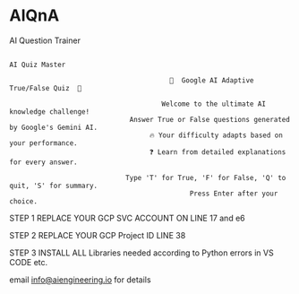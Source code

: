 # AIQnA
AI Question Trainer 


 																												AI Quiz Master
                                                                       
                                            🧠  Google AI Adaptive True/False Quiz  🧠                                              
                                                                                                                                   
                                          Welcome to the ultimate AI knowledge challenge!                                           
                                  Answer True or False questions generated by Google's Gemini AI.                                   
                                       🔥 Your difficulty adapts based on your performance.                                         
                                       ❓ Learn from detailed explanations for every answer.                                        
                                                                                                                                   
                                 Type 'T' for True, 'F' for False, 'Q' to quit, 'S' for summary.                                   
                                                 Press Enter after your choice.                                                    

STEP 1
REPLACE YOUR GCP SVC ACCOUNT ON LINE 17 and e6

STEP 2 
REPLACE YOUR GCP Project ID LINE 38

STEP 3
INSTALL ALL Libraries needed according to Python errors in VS CODE etc.

email info@aiengineering.io for details 
